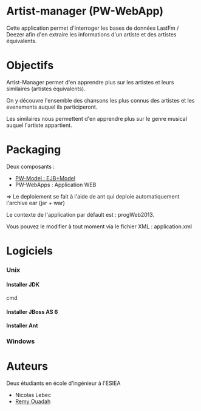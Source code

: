 Artist-manager (PW-WebApp)
==============
Cette application permet d'interroger les bases de données LastFm / Deezer afin d'en extraire 
les informations d'un artiste et des artistes équivalents.


Objectifs
==============
Artist-Manager permet d'en apprendre plus sur les artistes et leurs similaires (artistes équivalents).

On y découvre l'ensemble des chansons les plus connus des artistes et les evenements auquel ils participeront.

Les similaires nous permettent d'en apprendre plus sur le genre musical auquel l'artiste appartient.

Packaging
==============
Deux composants :
<ul>
  <li><a href='https://github.com/Aktarel/artist-manager-model'>PW-Model : EJB+Model </a></li>
  <li>PW-WebApps : Application WEB</li>
</ul>

=> Le deploiement se fait à l'aide de ant qui deploie automatiquement l'archive ear (jar + war)

Le contexte de l'application par défault est : progWeb2013.

Vous pouvez le modifier à tout moment via le fichier XML : application.xml

Logiciels
==================
   <h3>Unix</h3>
   
   <h4> Installer JDK </h4>
    <p> cmd </p>
    
   <h4> Installer JBoss AS 6 </h4>
   
   <h4> Installer Ant  </h4>
   
  <h3>Windows</h3>


Auteurs
=============
Deux étudiants en école d'ingénieur à l'ESIEA
<ul>
  <li>Nicolas Lebec</li>
  <li><a href="https://github.com/moigoule"> Remy Ouadah</a></li>
</ul>
